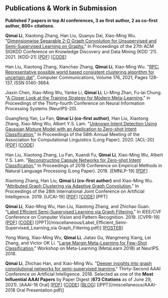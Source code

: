 ## Publications & Work in Submission
**Published 7 papers in top AI conferences, 3 as first author, 2 as co-first author, 800+ citations.**

**Qimai Li**, Xiaotong Zhang, Han Liu, Quanyu Dai, Xiao-Ming Wu. "[Dimensionwise Separable 2-D Graph Convolution for Unsupervised and Semi-Supervised Learning on Graphs.](https://arxiv.org/abs/1909.12038)" In Proceedings of the 27th ACM SIGKDD Conference on Knowledge Discovery and Data Mining (KDD '21). 2021. [KDD-21]
\[[PDF](https://arxiv.org/pdf/1909.12038.pdf)\]
\[[CODE](https://github.com/liqimai/DSGC)\]

Han Liu, Xiaotong Zhang, Xianchao Zhang, **Qimai Li**, Xiao-Ming Wu.
"[RPC: Representative possible world based consistent clustering algorithm for uncertain dat](https://www.sciencedirect.com/science/article/pii/S0140366421002267)", Computer Communications, Volume 176, 2021, Pages 128-137, ISSN 0140-3664.

Jiaxin Chen, Xiao-Ming Wu, Yanke Li, **Qimai Li**, Li-Ming Zhan, Fu-lai Chung. "[A Closer Look at the Training Strategy for Modern Meta-Learning.](https://papers.nips.cc/paper/2020/hash/0415740eaa4d9decbc8da001d3fd805f-Abstract.html)"
in Proceedings of the Thirty-fourth Conference on Neural Information Processing Systems (NeurIPS-20).

Guangfeng Yan, Lu Fan, **Qimai Li (co-first author)**, Han Liu, Xiaotong Zhang, Xiao-Ming Wu, Albert Y.S. Lam. "[Unknown Intent Detection Using Gaussian Mixture Model with an Application to Zero-shot Intent Classification.](https://www.aclweb.org/anthology/2020.acl-main.99/)" In Proceedings of the 58th Annual Meeting of the Association for Computational Linguistics (Long Paper). 2020. [ACL-20]
\[[PDF](https://www.aclweb.org/anthology/2020.acl-main.99.pdf)\] \[[CODE](https://github.com/fanolabs/0shot-classification)\]

Han Liu, Xiaotong Zhang, Lu Fan, Xuandi Fu, **Qimai Li**, Xiao-Ming Wu, Albert Y.S. Lam.
"[Reconstructing Capsule Networks for Zero-shot Intent Classification.](https://www.aclweb.org/anthology/D19-1486/)" In Proceedings of 2019 Conference on Empirical Methods in Natural Language Processing (Long Paper). 2019. [EMNLP-19]
\[[PDF](http://www4.comp.polyu.edu.hk/~csxmwu/papers/EMNLP-2019-ReCapsNet.pdf)\]

Xiaotong Zhang, Han Liu, **Qimai Li (co-first author)** and Xiao-Ming Wu. "[Attributed Graph Clustering via Adaptive Graph Convolution.](https://arxiv.org/abs/1906.01210)" In Proceedings of the 28th International Joint Conference on Artificial Intelligence. 2019. [IJCAI-19]
\[[PDF](https://arxiv.org/pdf/1906.01210.pdf)\]
\[[CODE](https://github.com/karenlatong/AGC-master)\]
\[PPT\]

**Qimai Li**, Xiao-Ming Wu, Han Liu, Xiaotong Zhang, and Zhichao Guan. "[Label Efficient Semi-Supervised Learning via Graph Filtering.](https://arxiv.org/abs/1901.09993)" In IEEE/CVF Conference on Computer Vision and Pattern Recognition. 2019. [CVPR-19]
\[[PDF](https://arxiv.org/pdf/1901.09993.pdf)\]
\[[CODE](https://github.com/liqimai/Efficient-SSL)\]
\[[PPT](/miscellaneous/Label_Efficient_Semi-Supervised_Learning_via Graph_Filtering.pdf)\]
\[[POSTER](/miscellaneous/cvpr19_poster.pdf)\]

Yong Wang, Xiao-Ming Wu, **Qimai Li**, Jiatao Gu, Wangmeng Xiang, Lei Zhang, and Victor OK Li. "[Large Margin Meta-Learning for Few-Shot Classification.](http://metalearning.ml/2018/papers/metalearn2018_paper11.pdf)" Workshop on Meta-Learning (MetaLearn 2018) at NeurIPS. 2018.

**Qimai Li**, Zhichao Han, and Xiao-Ming Wu. "[Deeper insights into graph convolutional networks for semi-supervised learning.](https://arxiv.org/abs/1801.07606)" Thirty-Second AAAI Conference on Artificial Intelligence. 2018. Selected as one of the **Most Influential AAAI Papers** by Paper Digest (**673 Citations** as of June 29, 2021).
\[AAAI-18 Oral\]
\[[PDF](https://arxiv.org/pdf/1801.07606.pdf)\]
\[[CODE](https://github.com/liqimai/gcn/tree/AAAI-18/)\]
\[[BLOG](/blog/AAAI-18/)\]
\[[PPT](/miscellaneous/AAAI-2018 Oral Presentation.pdf)\]
